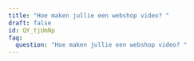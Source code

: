 ```yaml
---
title: "Hoe maken jullie een webshop video? "
draft: false
id: QY_tjUmNp
faq:
  question: "Hoe maken jullie een webshop video? "
---
```

